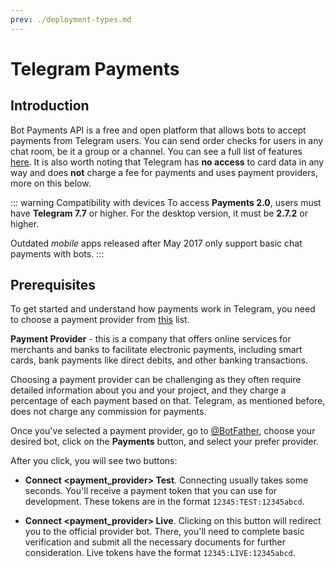```yaml
---
prev: ./deployment-types.md
---
```


# Telegram Payments

## Introduction

Bot Payments API is a free and open platform that allows bots to accept payments from Telegram users. You can send order checks for users in any chat room, be it a group or a channel. You can see a full list of features [here](https://core.telegram.org/bots/payments#introducing-payments-2-0). It is also worth noting that Telegram has **no access** to card data in any way and does **not** charge a fee for payments and uses payment providers, more on this below.

::: warning Compatibility with devices
To access **Payments 2.0**, users must have **Telegram 7.7** or higher. For the desktop version, it must be **2.7.2** or higher.

Outdated _mobile_ apps released after May 2017 only support basic chat payments with bots.
:::

## Prerequisites

To get started and understand how payments work in Telegram, you need to choose a payment provider from [this](https://core.telegram.org/bots/payments#supported-payment-providers) list.

**Payment Provider** - this is a company that offers online services for merchants and banks to facilitate electronic payments, including smart cards, bank payments like direct debits, and other banking transactions.

Choosing a payment provider can be challenging as they often require detailed information about you and your project, and they charge a percentage of each payment based on that. Telegram, as mentioned before, does not charge any commission for payments.

Once you've selected a payment provider, go to [@BotFather](https://t.me/BotFather), choose your desired bot, click on the **Payments** button, and select your prefer provider.

After you click, you will see two buttons:

- **Connect <payment_provider> Test**. Connecting usually takes some seconds. You'll receive a payment token that you can use for development. These tokens are in the format `12345:TEST:12345abcd`.

- **Connect <payment_provider> Live**. Clicking on this button will redirect you to the official provider bot. There, you'll need to complete basic verification and submit all the necessary documents for further consideration. Live tokens have the format `12345:LIVE:12345abcd`.
